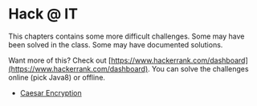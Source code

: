 # Hack @ IT

This chapters contains some more difficult challenges. Some may have been solved in the class. Some may have documented solutions.

Want more of this? Check out [https://www.hackerrank.com/dashboard](https://www.hackerrank.com/dashboard). You can solve the challenges online (pick Java8) or offline.

* [Caesar Encryption](./caesar_encryption/readme.md)
